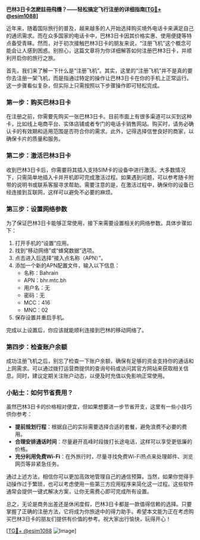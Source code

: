 **巴林3日卡怎麽註冊飛機？——轻松搞定飞行注册的详细指南[[TG💪+ @esim1088](https://t.me/s/esim1088)]**

近年来，随着国际旅行的普及，越来越多的人开始选择购买境外电话卡来满足自己的通讯需求。而在众多国家的电话卡中，巴林3日卡因其价格实惠、使用便捷等特点备受青睐。然而，对于初次接触巴林3日卡的朋友来说，“注册飞机”这个概念可能会让人感到困惑。别担心，这篇文章将为你详细解答如何注册巴林3日卡，并顺利开启你的旅行之旅。

首先，我们来了解一下什么是“注册飞机”。其实，这里的“注册飞机”并不是真的要你去注册一架飞机，而是指通过特定的操作让巴林3日卡在你的手机上正常运行。这一步骤看似复杂，但实际上只需按照以下步骤操作即可轻松完成。

### 第一步：购买巴林3日卡

在注册之前，你需要先购买一张巴林3日卡。目前市面上有很多渠道可以买到这种卡，比如线上电商平台、实体店铺或者专门的电话卡销售网站。购买时，请务必确认卡的有效期和适用范围是否符合你的需求。此外，记得选择信誉良好的商家，以确保卡片的质量和服务。

### 第二步：激活巴林3日卡

收到巴林3日卡后，你需要将其插入支持SIM卡的设备中进行激活。大多数情况下，只需简单地插入卡并开机即可完成激活过程。如果遇到问题，可以参考随卡附带的说明书或联系客服寻求帮助。需要注意的是，在激活过程中，确保你的设备已经连接到互联网，这样可以避免不必要的麻烦。

### 第三步：设置网络参数

为了保证巴林3日卡能够正常使用，接下来需要设置相关的网络参数。具体步骤如下：

1. 打开手机的“设置”应用。
2. 找到“移动网络”或“蜂窝数据”选项。
3. 点击进入后选择“接入点名称（APN）”。
4. 添加一个新的APN配置文件，输入以下信息：
   - 名称：Bahrain
   - APN：bhr.mtc.bh
   - 用户名：无
   - 密码：无
   - MCC：416
   - MNC：02
5. 保存设置并重启手机。

完成以上设置后，你应该就能顺利连接到巴林的移动网络了。

### 第四步：检查账户余额

成功注册飞机之后，别忘了检查一下账户余额，确保有足够的资金支持你的通话和上网需求。可以通过拨打运营商提供的查询号码或访问其官方网站来获取相关信息。同时，建议定期关注账户动态，以便及时充值以免影响正常使用。

### 小贴士：如何节省费用？

虽然巴林3日卡的价格相对便宜，但如果想要进一步节省开支，这里有一些小技巧供你参考：

- **提前规划行程**：根据自己的实际需要选择合适的套餐，避免浪费不必要的费用。
- **合理安排通话时间**：尽量避开高峰时段拨打长途电话，这样可以享受更低廉的价格。
- **充分利用免费Wi-Fi**：在外旅行时，尽量寻找免费Wi-Fi热点来处理邮件、浏览网页等非紧急任务。

通过上述方法，相信你可以更加高效地管理自己的通信预算。当然，如果你觉得手动操作过于繁琐，也可以考虑使用一些第三方应用程序来简化这一过程。这些软件通常会提供一键式解决方案，让你无需费心即可完成所有设置。

总之，无论是商务出差还是休闲度假，巴林3日卡都是一款值得信赖的选择。只要掌握了正确的注册方法，它将成为你旅途中的得力助手。希望本文能为正在考虑购买巴林3日卡的朋友们提供有价值的参考。祝大家出行愉快，玩得开心！

[[TG💪+ @esim1088](https://t.me/s/esim1088) ![Image](https://i.postimg.cc/4NQfJmqS/Snipaste-2025-05-13-00-14-12.png)]